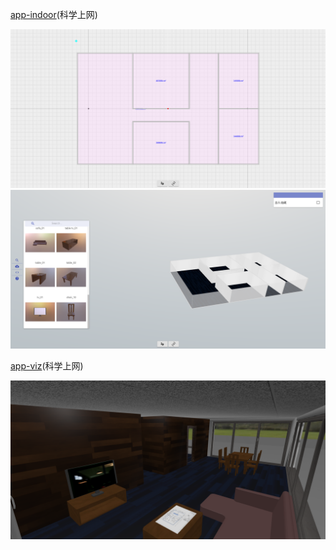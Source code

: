 [app-indoor](https://nixstack.herokuapp.com/app-indoor/)(科学上网)

![](doc/image/screenshot-localhost_3001-2020.05.11-16_54_54.png)
![](doc/image/screenshot-localhost_3001-2020.05.11-16_56_06.png)

[app-viz](https://nixstack.herokuapp.com/app-viz/)(科学上网)

![](doc/image/screenshot-localhost_3002-2020.05.11-16_59_44.png)
